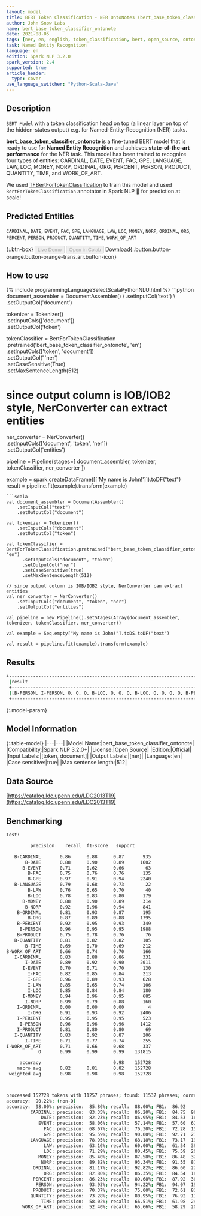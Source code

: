 ```yaml
---
layout: model
title: BERT Token Classification - NER OntoNotes (bert_base_token_classifier_ontonote)
author: John Snow Labs
name: bert_base_token_classifier_ontonote
date: 2021-08-05
tags: [ner, en, english, token_classification, bert, open_source, ontonotes]
task: Named Entity Recognition
language: en
edition: Spark NLP 3.2.0
spark_version: 2.4
supported: true
article_header:
  type: cover
use_language_switcher: "Python-Scala-Java"
---
```


## Description

`BERT Model` with a token classification head on top (a linear layer on top of the hidden-states output) e.g. for Named-Entity-Recognition (NER) tasks.


**bert_base_token_classifier_ontonote** is a fine-tuned BERT model that is ready to use for **Named Entity Recognition** and achieves **state-of-the-art performance** for the NER task. This model has been trained to recognize four types of entities: CARDINAL, DATE, EVENT, FAC, GPE, LANGUAGE, LAW, LOC, MONEY, NORP, ORDINAL, ORG, PERCENT, PERSON, PRODUCT, QUANTITY, TIME, and WORK_OF_ART.

We used [TFBertForTokenClassification](https://huggingface.co/transformers/model_doc/bert.html#tfbertfortokenclassification) to train this model and used `BertForTokenClassification` annotator in Spark NLP 🚀 for prediction at scale!

## Predicted Entities

`CARDINAL`, `DATE`, `EVENT`, `FAC`, `GPE`, `LANGUAGE`, `LAW`, `LOC`, `MONEY`, `NORP`, `ORDINAL`, `ORG`, `PERCENT`, `PERSON`, `PRODUCT`, `QUANTITY`, `TIME`, `WORK_OF_ART`

{:.btn-box}
<button class="button button-orange" disabled>Live Demo</button>
<button class="button button-orange" disabled>Open in Colab</button>
[Download](https://s3.amazonaws.com/auxdata.johnsnowlabs.com/public/models/bert_base_token_classifier_ontonote_en_3.2.0_2.4_1628174984240.zip){:.button.button-orange.button-orange-trans.arr.button-icon}

## How to use



<div class="tabs-box" markdown="1">
{% include programmingLanguageSelectScalaPythonNLU.html %}
```python
document_assembler = DocumentAssembler() \
    .setInputCol('text') \
    .setOutputCol('document')

tokenizer = Tokenizer() \
    .setInputCols(['document']) \
    .setOutputCol('token')

tokenClassifier = BertForTokenClassification \
      .pretrained('bert_base_token_classifier_ontonote', 'en') \
      .setInputCols(['token', 'document']) \
      .setOutputCol("'ner') \
      .setCaseSensitive(True) \
      .setMaxSentenceLength(512)

# since output column is IOB/IOB2 style, NerConverter can extract entities
ner_converter = NerConverter() \
    .setInputCols(['document', 'token', 'ner']) \
    .setOutputCol('entities')

pipeline = Pipeline(stages=[
    document_assembler, 
    tokenizer,
    tokenClassifier,
    ner_converter
])

example = spark.createDataFrame([['My name is John!']]).toDF("text")
result = pipeline.fit(example).transform(example)
```
```scala
val document_assembler = DocumentAssembler() 
    .setInputCol("text") 
    .setOutputCol("document")

val tokenizer = Tokenizer() 
    .setInputCols("document") 
    .setOutputCol("token")

val tokenClassifier = BertForTokenClassification.pretrained("bert_base_token_classifier_ontonote", "en")
      .setInputCols("document", "token")
      .setOutputCol("ner")
      .setCaseSensitive(true)
      .setMaxSentenceLength(512)

// since output column is IOB/IOB2 style, NerConverter can extract entities
val ner_converter = NerConverter() 
    .setInputCols("document", "token", "ner") 
    .setOutputCol("entities")

val pipeline = new Pipeline().setStages(Array(document_assembler, tokenizer, tokenClassifier, ner_converter))

val example = Seq.empty["My name is John!"].toDS.toDF("text")

val result = pipeline.fit(example).transform(example)
```
</div>

## Results

```bash
+------------------------------------------------------------------------------------+
 |result                                                                              |
 +------------------------------------------------------------------------------------+
 |[B-PERSON, I-PERSON, O, O, O, B-LOC, O, O, O, B-LOC, O, O, O, O, B-PERSON, O, O, O, O, B-LOC]|
 +------------------------------------------------------------------------------------+
```

{:.model-param}
## Model Information

{:.table-model}
|---|---|
|Model Name:|bert_base_token_classifier_ontonote|
|Compatibility:|Spark NLP 3.2.0+|
|License:|Open Source|
|Edition:|Official|
|Input Labels:|[token, document]|
|Output Labels:|[ner]|
|Language:|en|
|Case sensitive:|true|
|Max sentense length:|512|

## Data Source

[https://catalog.ldc.upenn.edu/LDC2013T19](https://catalog.ldc.upenn.edu/LDC2013T19)

## Benchmarking

```bash
Test:

         precision    recall  f1-score   support

   B-CARDINAL       0.86      0.88      0.87       935
       B-DATE       0.88      0.90      0.89      1602
      B-EVENT       0.71      0.62      0.66        63
        B-FAC       0.75      0.76      0.76       135
        B-GPE       0.97      0.91      0.94      2240
   B-LANGUAGE       0.79      0.68      0.73        22
        B-LAW       0.76      0.65      0.70        40
        B-LOC       0.78      0.83      0.80       179
      B-MONEY       0.88      0.90      0.89       314
       B-NORP       0.92      0.96      0.94       841
    B-ORDINAL       0.81      0.93      0.87       195
        B-ORG       0.87      0.89      0.88      1795
    B-PERCENT       0.92      0.95      0.93       349
     B-PERSON       0.96      0.95      0.95      1988
    B-PRODUCT       0.75      0.78      0.76        76
   B-QUANTITY       0.81      0.82      0.82       105
       B-TIME       0.69      0.70      0.69       212
B-WORK_OF_ART       0.66      0.74      0.70       166
   I-CARDINAL       0.83      0.88      0.86       331
       I-DATE       0.89      0.92      0.90      2011
      I-EVENT       0.70      0.71      0.70       130
        I-FAC       0.82      0.85      0.84       213
        I-GPE       0.96      0.89      0.93       628
        I-LAW       0.85      0.65      0.74       106
        I-LOC       0.85      0.84      0.84       180
      I-MONEY       0.94      0.96      0.95       685
       I-NORP       0.99      0.79      0.88       160
    I-ORDINAL       0.00      0.00      0.00         4
        I-ORG       0.91      0.93      0.92      2406
    I-PERCENT       0.95      0.95      0.95       523
     I-PERSON       0.96      0.96      0.96      1412
    I-PRODUCT       0.81      0.80      0.80        69
   I-QUANTITY       0.83      0.92      0.87       206
       I-TIME       0.71      0.77      0.74       255
I-WORK_OF_ART       0.71      0.66      0.68       337
            O       0.99      0.99      0.99    131815

     accuracy                           0.98    152728
    macro avg       0.82      0.81      0.82    152728
 weighted avg       0.98      0.98      0.98    152728



processed 152728 tokens with 11257 phrases; found: 11537 phrases; correct: 9906.
accuracy:  90.22%; (non-O)
accuracy:  98.00%; precision:  85.86%; recall:  88.00%; FB1:  86.92
         CARDINAL: precision:  83.35%; recall:  86.20%; FB1:  84.75  967
             DATE: precision:  82.23%; recall:  86.95%; FB1:  84.53  1694
            EVENT: precision:  58.06%; recall:  57.14%; FB1:  57.60  62
              FAC: precision:  68.67%; recall:  76.30%; FB1:  72.28  150
              GPE: precision:  95.59%; recall:  90.00%; FB1:  92.71  2109
         LANGUAGE: precision:  78.95%; recall:  68.18%; FB1:  73.17  19
              LAW: precision:  63.16%; recall:  60.00%; FB1:  61.54  38
              LOC: precision:  71.29%; recall:  80.45%; FB1:  75.59  202
            MONEY: precision:  85.40%; recall:  87.58%; FB1:  86.48  322
             NORP: precision:  89.82%; recall:  93.34%; FB1:  91.55  874
          ORDINAL: precision:  81.17%; recall:  92.82%; FB1:  86.60  223
              ORG: precision:  82.80%; recall:  86.35%; FB1:  84.54  1872
          PERCENT: precision:  86.23%; recall:  89.68%; FB1:  87.92  363
           PERSON: precision:  93.93%; recall:  94.22%; FB1:  94.07  1994
          PRODUCT: precision:  70.37%; recall:  75.00%; FB1:  72.61  81
         QUANTITY: precision:  73.28%; recall:  80.95%; FB1:  76.92  116
             TIME: precision:  58.02%; recall:  66.51%; FB1:  61.98  243
      WORK_OF_ART: precision:  52.40%; recall:  65.66%; FB1:  58.29  208
```